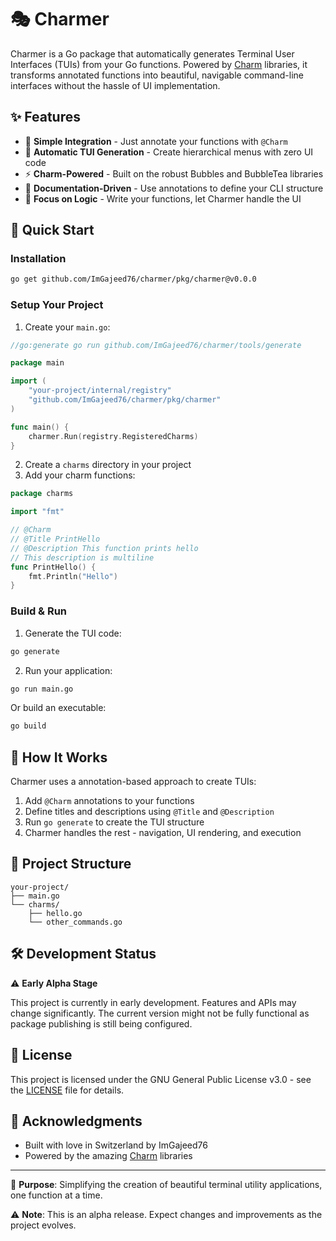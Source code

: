 # 🎭 Charmer

Charmer is a Go package that automatically generates Terminal User Interfaces (TUIs) from your Go functions. Powered by [Charm](https://github.com/charmbracelet) libraries, it transforms annotated functions into beautiful, navigable command-line interfaces without the hassle of UI implementation.

## ✨ Features

- 🎯 **Simple Integration** - Just annotate your functions with `@Charm`
- 🌳 **Automatic TUI Generation** - Create hierarchical menus with zero UI code
- ⚡ **Charm-Powered** - Built on the robust Bubbles and BubbleTea libraries
- 📝 **Documentation-Driven** - Use annotations to define your CLI structure
- 🚀 **Focus on Logic** - Write your functions, let Charmer handle the UI

## 🚀 Quick Start

### Installation

```bash
go get github.com/ImGajeed76/charmer/pkg/charmer@v0.0.0
```

### Setup Your Project

1. Create your `main.go`:
```go
//go:generate go run github.com/ImGajeed76/charmer/tools/generate

package main

import (
    "your-project/internal/registry"
    "github.com/ImGajeed76/charmer/pkg/charmer"
)

func main() {
    charmer.Run(registry.RegisteredCharms)
}
```

2. Create a `charms` directory in your project
3. Add your charm functions:

```go
package charms

import "fmt"

// @Charm
// @Title PrintHello
// @Description This function prints hello
// This description is multiline
func PrintHello() {
    fmt.Println("Hello")
}
```

### Build & Run

1. Generate the TUI code:
```bash
go generate
```

2. Run your application:
```bash
go run main.go
```

Or build an executable:
```bash
go build
```

## 🎨 How It Works

Charmer uses a annotation-based approach to create TUIs:

1. Add `@Charm` annotations to your functions
2. Define titles and descriptions using `@Title` and `@Description`
3. Run `go generate` to create the TUI structure
4. Charmer handles the rest - navigation, UI rendering, and execution

## 📁 Project Structure

```
your-project/
├── main.go
└── charms/
    ├── hello.go
    └── other_commands.go
```

## 🛠️ Development Status

⚠️ **Early Alpha Stage**

This project is currently in early development. Features and APIs may change significantly. The current version might not be fully functional as package publishing is still being configured.

## 📝 License

This project is licensed under the GNU General Public License v3.0 - see the [LICENSE](LICENSE) file for details.

## 💖 Acknowledgments

- Built with love in Switzerland by ImGajeed76
- Powered by the amazing [Charm](https://github.com/charmbracelet) libraries

---

🌟 **Purpose**: Simplifying the creation of beautiful terminal utility applications, one function at a time.

⚠️ **Note**: This is an alpha release. Expect changes and improvements as the project evolves.